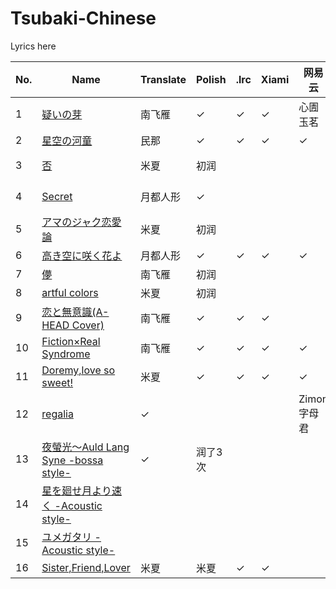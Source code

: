 # Tsubaki-Chinese
Lyrics here

|No.|Name|Translate|Polish|.lrc|Xiami|网易云|PostScript|
|-|-|-|-|-|-|-|-|
|1|<a href="https://www.xiami.com/song/xNfNISa5834?spm=a1z1s.3521865.23309997.1.nApNnD">疑いの芽</a>|南飞雁|✓|✓|✓|心圊玉茗||
|2|<a href="https://www.xiami.com/song/mQB8ys830d1?spm=a1z1s.3521865.23309997.1.V72iqd">星空の河童</a>|民那|✓|✓|✓|✓||
|3|<a href="https://www.xiami.com/song/xNfNIWc8e3d?spm=a1z1s.6659513.0.0.husPBk">否</a>|米夏|初润||||虾米没有lrc||
|4|<a href="https://www.xiami.com/song/mSuOUu85cea?spm=a1z1s.6659513.0.0.18QF4k">Secret</a>|月都人形|✓||||虾米没有lrc|
|5|<a href="https://www.xiami.com/song/mSuOUx79ce4?spm=a1z1s.6659513.0.0.HfCj9t">アマのジャク恋愛論</a>|米夏|初润||||虾米没有lrc|
|6|<a href="https://www.xiami.com/song/JAVfOj1f59f?spm=a1z1s.6659513.0.0.KePann">高き空に咲く花よ</a>|月都人形|✓|✓|✓|✓||
|7|<a href="https://www.xiami.com/song/mQU1kE73a91?spm=a1z1s.3521865.23309997.1.5a2huc">儚</a>|南飞雁|初润|||||
|8|<a href="https://www.xiami.com/song/mQ98156756e?spm=a1z1s.3521865.23309997.21.0DIqLC">artful colors</a>|米夏|初润|||||
|9|<a href="https://www.xiami.com/song/xLA842b6740?spm=a1z1s.3521865.23309997.1.p8xnJD">恋と無意識(A-HEAD Cover)</a>|南飞雁|✓|✓|✓|||
|10|<a href="https://www.xiami.com/song/xN01Jvccccc?spm=a1z1s.3521865.23309997.1.8O5pP8">Fiction×Real Syndrome</a>|南飞雁|✓|✓|✓|✓||
|11|<a href="https://www.xiami.com/song/xNfNJac8ef8?spm=a1z1s.3521865.23309997.1.YUSzDe">Doremy,love so sweet!</a>|米夏|✓|✓|✓|✓||
|12|<a href="https://www.xiami.com/song/JCBLwb223b5?spm=a1z1s.6659513.0.0.0YEmzF">regalia</a>|✓||||Zimon字母君|撞了|
|13|<a href="https://www.xiami.com/song/xLzilba1f16?spm=a1z1s.6659513.0.0.bvj5cg">夜螢光～Auld Lang Syne -bossa style-</a>|✓|润了3次|||||
|14|<a href="https://www.xiami.com/song/mQEjw27c048?spm=a1z1s.6659513.0.0.Efdt1S">星を廻せ月より速く -Acoustic style-</a>|||||||
|15|<a href="https://www.xiami.com/song/bf01d1x2d336?spm=a1z1s.6659513.0.0.E1rZuk">ユメガタリ -Acoustic style-</a>|||||||
|16|<a href="https://www.xiami.com/song/U7Jk4d2bc7b?spm=a1z1s.3521865.23309997.13.3ZNFxd">Sister,Friend,Lover</a>|米夏|米夏|✓|✓|||

